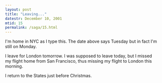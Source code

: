 ```yaml
---
layout: post
title: "Leaving..."
datestr: December 10, 2001
mtid: 15
permalink: /saga/15.html
---
```


I'm home in NYC as I type this. The date above says Tuesday but in fact I'm
still on Monday.

I leave for London tomorrow. I was supposed to leave today, but I missed my
flight home from San Francisco, thus missing my flight to London this morning.

I return to the States just before Christmas.

